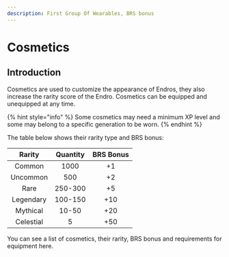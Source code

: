 ```yaml
---
description: First Group Of Wearables, BRS bonus
---
```


# Cosmetics

## Introduction

Cosmetics are used to customize the appearance of Endros, they also increase the rarity score of the Endro. Cosmetics can be equipped and unequipped at any time.

{% hint style="info" %}
Some cosmetics may need a minimum XP level and some may belong to a specific generation to be worn.
{% endhint %}

The table below shows their rarity type and BRS bonus:

|   Rarity  | Quantity | BRS Bonus |
| :-------: | :------: | :-------: |
|   Common  |   1000   |     +1    |
|  Uncommon |    500   |     +2    |
|    Rare   |  250-300 |     +5    |
| Legendary |  100-150 |    +10    |
|  Mythical |   10-50  |    +20    |
| Celestial |     5    |    +50    |

You can see a list of cosmetics, their rarity, BRS bonus and requirements for equipment here.
